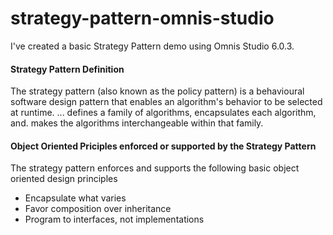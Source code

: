 # strategy-pattern-omnis-studio
I've created a basic Strategy Pattern demo using Omnis Studio 6.0.3.


#### Strategy Pattern Definition

The strategy pattern (also known as the policy pattern) is a behavioural software design pattern that enables an algorithm's behavior to be selected at runtime. ... defines a family of algorithms, encapsulates each algorithm, and. makes the algorithms interchangeable within that family.

#### Object Oriented Priciples enforced or supported by the Strategy Pattern

The strategy pattern enforces and supports the following basic object oriented design principles

- Encapsulate what varies
- Favor composition over inheritance
- Program to interfaces, not implementations
